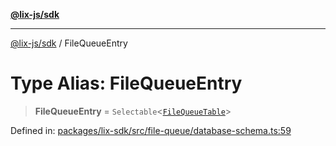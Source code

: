 [**@lix-js/sdk**](../README.md)

***

[@lix-js/sdk](../README.md) / FileQueueEntry

# Type Alias: FileQueueEntry

> **FileQueueEntry** = `Selectable`\<[`FileQueueTable`](FileQueueTable.md)\>

Defined in: [packages/lix-sdk/src/file-queue/database-schema.ts:59](https://github.com/opral/monorepo/blob/9bfa52db93cdc611a0e5ae280016f4a334c2a6ac/packages/lix-sdk/src/file-queue/database-schema.ts#L59)
